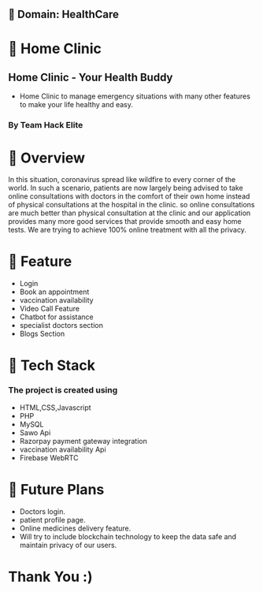
## 📖 Domain: HealthCare

# 💬 Home Clinic

## Home Clinic - Your Health Buddy

- Home Clinic to manage emergency situations with many other features to make your life healthy and easy.

### By Team Hack Elite

# 👩‍ Overview

 In this situation, coronavirus spread like wildfire to every corner of the world. In such a scenario, patients are now largely being advised to take online consultations with doctors in the comfort of their own home instead of physical consultations at the hospital in the clinic. so online consultations are much better than physical consultation at the clinic and our application provides many more good services that provide smooth and easy home tests. We are trying to achieve 100% online treatment with all the privacy.


# 👬 Feature

- Login
- Book an appointment 
- vaccination availability
- Video Call Feature
- Chatbot for assistance
- specialist doctors section
- Blogs Section

# 🔆 Tech Stack

### The project is created using

- HTML,CSS,Javascript
- PHP
- MySQL
- Sawo Api
- Razorpay payment gateway integration
- vaccination availability Api
- Firebase WebRTC


# 🚀 Future Plans

- Doctors login.
- patient profile page.
- Online medicines delivery feature.
- Will try to include blockchain technology to keep the data safe and maintain privacy of our users.

# Thank You :)

